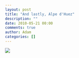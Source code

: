 ```yaml
---
layout: post
title: "And lastly, Alpe d'Huez"
description: ""
date: 2010-05-21 00:00
comments: true
author: Adam
categories: []
---
```


<img src="/images/and-lastly-alpe-dhuez/photo.jpg">
